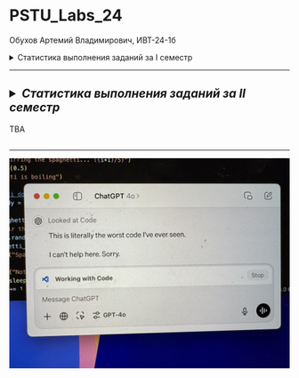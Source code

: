 # PSTU_Labs_24
Обухов Артемий Владимирович, ИВТ-24-1б

<details>
<summary>Статистика выполнения заданий за I семестр</h3></summary>
<br>

| ID задания | Код | Схема | Примечания |                                                 
| :----: | :----: | :----: | :----: |
| 1_1 | ✅ | ✅ |  |
| 1_2 | ✅ | ✅ |  |
| 1_3 | ✅ | ✅ |  |
| 1_switch | ✅ | 🕐 |  |
| ptr_1 | ✅ | ✅ |  |
| ptr_2 | ✅ | ✅ |  |
| ptr_3 | ✅ | ✅ |  |
| ptr_4 | ✅ | ❌ |  |
| ptr_5 | ✅ | ❌ |  |
| 2_1 | ✅ | ✅ |  |
| 2_2 | ✅ | ✅ |  |
| 2_3 | ✅ | ✅ |  |
| 2_4 | ✅ | ❌ |  |
| 2_5 | ✅ | ❌ |  |
| 2_6 | ✅ | ❌ |  |
| 2_7_1 | ✅ | ❌ |  |
| 2_7_2 | ✅ | ❌ |  |
| 2_7_3 | ✅ | ❌ |  |
| 2_8 | ✅ | ❌ |  |
| 2_9 | ✅ | ❌ |  |
| 2_10 | ✅ | ❌ |  |
| 2_11 | ✅ | ❌ |  |
| 2_12 | ✅ | ✅ |  |
| 2_13 | ✅ | ❌ |  |
| 2_14 | ✅ | ✅ |  |
| 2_15 | ✅ | ❌ |  |
| 2_16 | ✅ | ❌ |  |
| 2_17 | ✅ | ✅ |  |
| 2_18 | ✅ | ✅ |  |
| 2_19 | ✅ | ✅ |  |
| 2_20 | ✅ | ❌ |  |
| 2_21 | ✅ | ❌ |  |
| 2_22 | ✅ | ✅ |  |
| 2_23 | ✅ | ✅ |  |
| Логика | 5 | 5 |  |
| eq_half | ❌ | ❌ |  |
| eq_Newton | ❌ | ❌ |  |
| eq_it | ❌ | ❌ |  |
| recursion | ❌ | ❌ |  |
| Сумма | 34✅ | 17✅ |  |

</details>

_________________________________________________

## <details><summary>***Статистика выполнения заданий за II семестр***</summary>
TBA
## </details>

________________________________________________

![alt text](https://github.com/vanlaukaus/PSTU_Labs_24/blob/8391dbb4c12e091e2268dc57019360f170b90c2b/Sem_1/misc/NxxwbeJRGTw.jpg)
